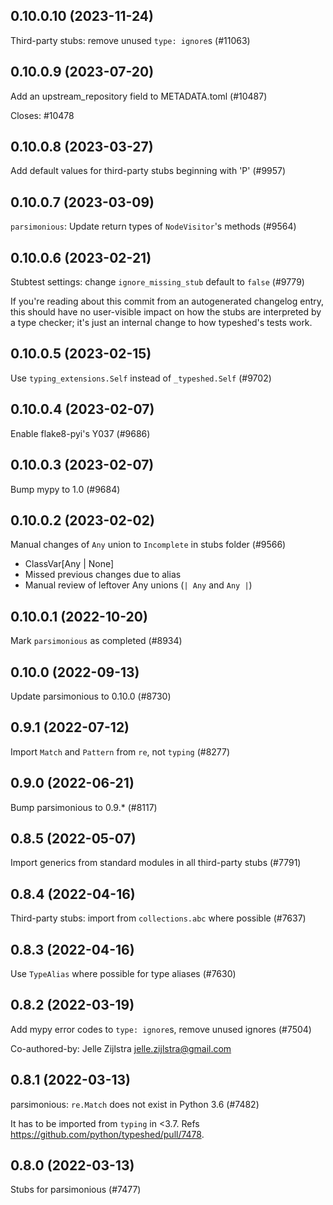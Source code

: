 ## 0.10.0.10 (2023-11-24)

Third-party stubs: remove unused `type: ignore`s (#11063)

## 0.10.0.9 (2023-07-20)

Add an upstream_repository field to METADATA.toml (#10487)

Closes: #10478

## 0.10.0.8 (2023-03-27)

Add default values for third-party stubs beginning with 'P' (#9957)

## 0.10.0.7 (2023-03-09)

`parsimonious`: Update return types of `NodeVisitor`'s methods (#9564)

## 0.10.0.6 (2023-02-21)

Stubtest settings: change `ignore_missing_stub` default to `false` (#9779)

If you're reading about this commit from an autogenerated changelog entry, this should have no user-visible impact on how the stubs are interpreted by a type checker; it's just an internal change to how typeshed's tests work.

## 0.10.0.5 (2023-02-15)

Use `typing_extensions.Self` instead of `_typeshed.Self` (#9702)

## 0.10.0.4 (2023-02-07)

Enable flake8-pyi's Y037 (#9686)

## 0.10.0.3 (2023-02-07)

Bump mypy to 1.0 (#9684)

## 0.10.0.2 (2023-02-02)

Manual changes of `Any` union to `Incomplete` in stubs folder (#9566)

- ClassVar[Any | None]
- Missed previous changes due to alias
- Manual review of leftover Any unions (`| Any` and `Any |`)

## 0.10.0.1 (2022-10-20)

Mark `parsimonious` as completed (#8934)

## 0.10.0 (2022-09-13)

Update parsimonious to 0.10.0 (#8730)

## 0.9.1 (2022-07-12)

Import `Match` and `Pattern` from `re`, not `typing` (#8277)

## 0.9.0 (2022-06-21)

Bump parsimonious to 0.9.* (#8117)

## 0.8.5 (2022-05-07)

Import generics from standard modules in all third-party stubs (#7791)

## 0.8.4 (2022-04-16)

Third-party stubs: import from `collections.abc` where possible (#7637)

## 0.8.3 (2022-04-16)

Use `TypeAlias` where possible for type aliases (#7630)

## 0.8.2 (2022-03-19)

Add mypy error codes to `type: ignore`s, remove unused ignores (#7504)

Co-authored-by: Jelle Zijlstra <jelle.zijlstra@gmail.com>

## 0.8.1 (2022-03-13)

parsimonious: `re.Match` does not exist in Python 3.6 (#7482)

It has to be imported from `typing` in <3.7.
Refs https://github.com/python/typeshed/pull/7478.

## 0.8.0 (2022-03-13)

Stubs for parsimonious (#7477)

